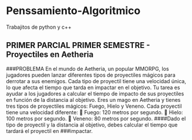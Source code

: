 # Penssamiento-Algoritmico
Trabajitos de python y c++
## PRIMER PARCIAL PRIMER SEMESTRE - Proyectiles en Aetheria
###PROBLEMA
En el mundo de Aetheria, un popular MMORPG, los jugadores pueden lanzar diferentes tipos de
proyectiles mágicos para derrotar a sus enemigos. Cada tipo de proyectil tiene una velocidad única, lo
que afecta el tiempo que tarda en impactar en el objetivo. Tu tarea es ayudar a los jugadores a calcular
el tiempo de impacto de sus proyectiles en función de la distancia al objetivo.
Eres un mago en Aetheria y tienes tres tipos de proyectiles mágicos: Fuego, Hielo y Veneno. Cada
proyectil tiene una velocidad diferente:
 Fuego: 120 metros por segundo.
 Hielo: 100 metros por segundo.
 Veneno: 80 metros por segundo.
####Dado el tipo de proyectil y la distancia al objetivo, debes calcular el tiempo que tardará el proyectil en
###impactar.
